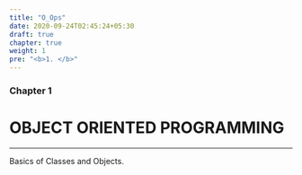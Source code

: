 ```yaml
---
title: "O_Ops"
date: 2020-09-24T02:45:24+05:30
draft: true
chapter: true
weight: 1
pre: "<b>1. </b>"
---
```


### Chapter 1

# OBJECT ORIENTED PROGRAMMING

---

Basics of Classes and Objects.
